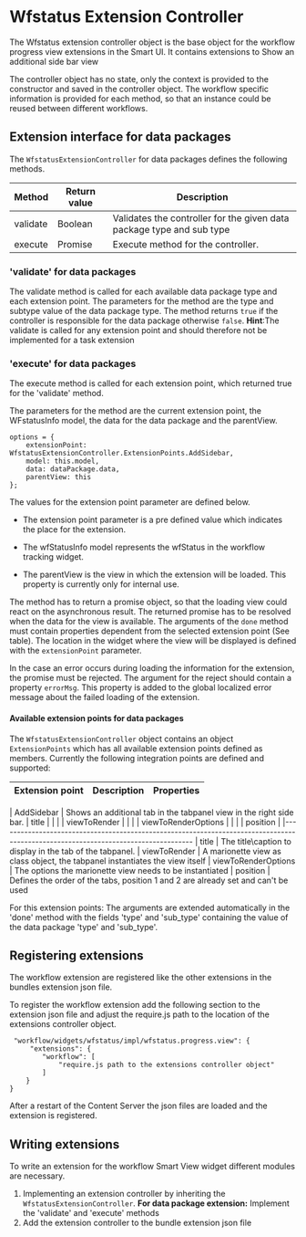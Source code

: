 # Wfstatus Extension Controller

The Wfstatus extension controller object is the base object for the workflow progress view extensions in the
Smart UI. It contains extensions to Show an additional side bar view

The controller object has no state, only the context is provided to the constructor and saved in the controller object.
The workflow specific information is provided for each method, so that an instance could be reused between 
different workflows.

## Extension interface for data packages
The `WfstatusExtensionController` for data packages defines the following methods.

| Method     | Return value | Description                           |
|------------|--------------|---------------------------------------|
| validate   | Boolean      | Validates the controller for the given data package type and sub type |
| execute    | Promise      | Execute method for the controller.    |

### 'validate' for data packages
The validate method is called for each available data package type and each extension point.
The parameters for the method are the type and subtype value of the data package type.
The method returns `true` if the controller is responsible for the data package otherwise `false`.
**Hint**:The validate is called for any extension point and should therefore not be implemented
for a task extension

### 'execute' for data packages
The execute method is called for each extension point, which returned true for the 'validate'
method.

The parameters for the method are the current extension point, the WFstatusInfo model, the data for the data package and the parentView.


    options = {
        extensionPoint: WfstatusExtensionController.ExtensionPoints.AddSidebar,
        model: this.model,
        data: dataPackage.data,
        parentView: this
    };


The values for the extension point parameter are defined below.

- The extension point parameter is a pre defined value which indicates the place for the extension.
  
- The wfStatusInfo model represents the wfStatus in the workflow tracking widget. 
   
- The parentView is the view in which the extension will be loaded. This property is currently only for internal use.

The method has to return a promise object, so that the loading view could react on the asynchronous result.
The returned promise has to be resolved when the data for the view is available. 
The arguments of the `done` method must contain properties dependent from the selected extension point (See table).
The location in the widget where the view will be displayed is defined with the `extensionPoint` parameter.

In the case an error occurs during loading the information for the extension, the promise must be rejected.
The argument for the reject should contain a property `errorMsg`. This property is added to the global localized error message
about the failed loading of the extension.

#### Available extension points for data packages
The `WfstatusExtensionController` object contains an object `ExtensionPoints` which has all available extension points defined as members.
Currently the following integration points are defined and supported:

| Extension point | Description                                                              | Properties 				 |
|-----------------|--------------------------------------------------------------------------|---------------------|

| AddSidebar      | Shows an additional tab in the tabpanel view in the right side bar.			 | title							 |
|						      |																					                                 | viewToRender        |
|						      |																					                                 | viewToRenderOptions |
|						      |																					                                 | position					 	 |
|-----------------------------------------------------------------------------------------------------------------------------------
| title					| The title\caption to display in the tab of the tabpanel.
| viewToRender			| A marionette view as class object, the tabpanel instantiates the view itself 
| viewToRenderOptions	| The options the marionette view needs to be instantiated
| position				| Defines the order of the tabs, position 1 and 2 are already set and can't be used

For this extension points: The arguments are extended automatically in the 'done'
method with the fields 'type' and 'sub_type' containing the value of the data package 'type' and
'sub_type'.

## Registering extensions

The workflow extension are registered like the other extensions in the bundles extension json file.

To register the workflow extension add the following section to the extension json file and adjust the require.js path
to the location of the extensions controller object.
 

     "workflow/widgets/wfstatus/impl/wfstatus.progress.view": {
         "extensions": {
            "workflow": [
                "require.js path to the extensions controller object"
            ]
        }
    }

After a restart of the Content Server the json files are loaded and the extension is registered.

## Writing extensions

To write an extension for the workflow Smart View widget different modules are necessary.

1. Implementing an extension controller by inheriting the `WfstatusExtensionController`.
   **For data package extension:** Implement the 'validate' and 'execute' methods
2. Add the extension controller to the bundle extension json file
